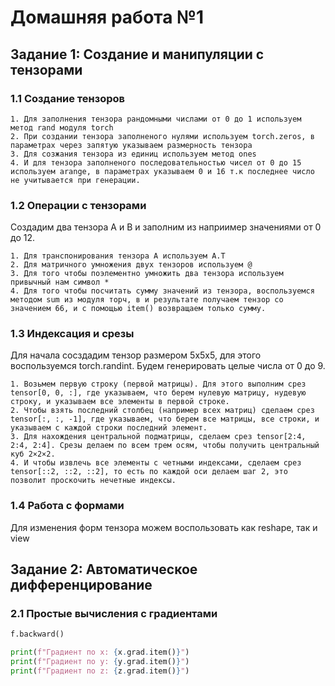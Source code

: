 # Домашняя работа №1
## Задание 1: Создание и манипуляции с тензорами
### 1.1 Создание тензоров
```
1. Для заполнения тензора рандомными числами от 0 до 1 используем метод rand модуля torch 
2. При создании тензора заполненого нулями используем torch.zeros, в параметрах через запятую указываем размерность тензора 
3. Для созжания тензора из единиц используем метод ones      
4. И для тензора заполненого последовательностью чисел от 0 до 15 используем arange, в параметрах указываем 0 и 16 т.к последнее число не учитывается при генерации.
```
### 1.2 Операции с тензорами
Создадим два тензора А и В и заполним из наприимер значениями от 0 до 12.
```
1. Для транспонирования тензора А используем А.Т
2. Для матричного умножения двух тензоров используем @
3. Для того чтобы поэлементно умножить два тензора используем привычный нам символ *
4. Для того чтобы посчитать сумму значений из тензора, воспользуемся методом sum из модуля торч, в и результате получаем тензор со значением 66, и с помощью item() возвращаем только сумму.
```
### 1.3 Индексация и срезы
Для начала сосздадим тензор размером 5х5х5, для этого воспользуемся torch.randint. Будем генерировать целые числа от 0 до 9. 
```
1. Возьмем первую строку (первой матрицы). Для этого выполним срез tensor[0, 0, :], где указываем, что берем нулевую матрицу, нудевую строку, и указываем все элементы в первой строке.
2. Чтобы взять последний столбец (например всех матриц) сделаем срез tensor[:, :, -1], где указываем, что берем все матрицы, все строки, и указываем с каждой строки последний элемент.
3. Для нахождения центральной подматрицы, сделаем срез tensor[2:4, 2:4, 2:4]. Срезы делаем по всем трем осям, чтобы получить центральный куб 2×2×2.
4. И чтобы извлечь все элементы с четными индексами, сделаем срез tensor[::2, ::2, ::2], то есть по каждой оси делаем шаг 2, это позволит проскочить нечетные индексы.
```
### 1.4 Работа с формами
Для изменения форм тензора можем воспользовать как reshape, так и view
## Задание 2: Автоматическое дифференцирование
### 2.1 Простые вычисления с градиентами

```python
f.backward()

print(f"Градиент по x: {x.grad.item()}")
print(f"Градиент по y: {y.grad.item()}")
print(f"Градиент по z: {z.grad.item()}")
```















